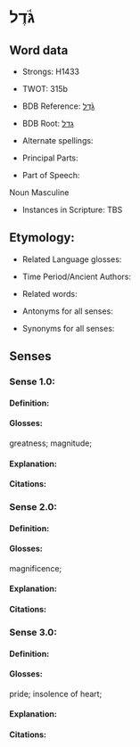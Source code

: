 # גֹּ֫דֶל

<!-- Status: S2="NeedsEdits" -->
<!-- Lexica used for edits:   -->

## Word data

* Strongs: H1433

* TWOT: 315b

* BDB Reference: [גֹּ֫דֶל](rc://en/bdb/dict/c.aq.ac)

* BDB Root: [גדל](rc://en/bdb/dict/c.aq.aa)

* Alternate spellings:

* Principal Parts:

* Part of Speech:

Noun Masculine

* Instances in Scripture: TBS

## Etymology:

* Related Language glosses:

* Time Period/Ancient Authors:

* Related words:

* Antonyms for all senses:

* Synonyms for all senses:

## Senses

### Sense 1.0:

#### Definition:

#### Glosses:

greatness; magnitude; 

#### Explanation:

#### Citations:



### Sense 2.0:

#### Definition:

#### Glosses:

magnificence; 

#### Explanation:

#### Citations:



### Sense 3.0:

#### Definition:

#### Glosses:

pride; insolence of heart; 

#### Explanation:

#### Citations:



